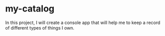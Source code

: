 # my-catalog
In this project, I will create a console app that will help me to keep a record of different types of things I own.
